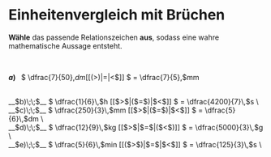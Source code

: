 <!--
version:  0.0.1

language: de

@style
input {
    text-align: center;
}

.flex-container {
    display: flex;
    flex-wrap: wrap;
    align-items: stretch;
    gap: 20px;
}

.flex-child {
    flex: 1;
    min-width: 350px;
    margin-right: 20px;
}

@media (max-width: 400px) {
    .flex-child {
        flex: 100%;
        margin-right: 0;
    }
}
@end

formula: \carry   \textcolor{red}{\scriptsize #1}
formula: \digit   \rlap{\carry{#1}}\phantom{#2}#2
formula: \permil  \text{‰}

import: https://raw.githubusercontent.com/LiaTemplates/Tikz-Jax/main/README.md

script: https://cdn.jsdelivr.net/gh/LiaTemplates/Tikz-Jax@main/dist/index.js


tags: Einheiten, Bruchrechnung, Länge, Masse, Zeit, mittel, normal, Angeben

comment: Welche angegebene Größe in Bruchdarstellung ist größer? Wähle das passende Relationszeichen.

author: Martin Lommatzsch

-->




# Einheitenvergleich mit Brüchen


**Wähle** das passende Relationszeichen **aus**, sodass eine wahre mathematische Aussage entsteht.

<br>

<section class="flex-container">

<div class="flex-child">

__$a)\;\;$__ $ \dfrac{7}{50}\,$dm [[($>$)|$=$|$<$]] $ = \dfrac{7}{5}\,$mm \
<br>
</div>
<div class="flex-child">
__$b)\;\;$__ $ \dfrac{1}{6}\,$h [[$>$|($=$)|$<$]] $ = \dfrac{4200}{7}\,$s \
<br>
</div>
<div class="flex-child">
__$c)\;\;$__ $ \dfrac{250}{3}\,$mm [[$>$|($=$)|$<$]] $ = \dfrac{5}{6}\,$dm \
<br>
</div>
<div class="flex-child">
__$d)\;\;$__ $ \dfrac{12}{9}\,$kg [[$>$|$=$|($<$)]] $ = \dfrac{5000}{3}\,$g \
<br>
</div>
<div class="flex-child">
__$e)\;\;$__ $ \dfrac{5}{6}\,$min [[($>$)|$=$|$<$]] $ = \dfrac{125}{3}\,$s \
<br>

</div>


</section>

<br>
<br>
<br>
<br>
<br>